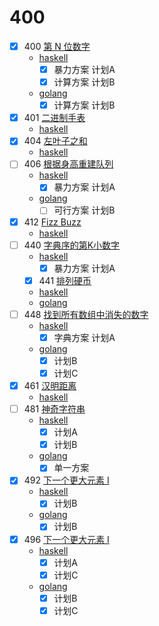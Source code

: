 # 400
- [x] 400 [第 N 位数字](./lc/400.md)
    * [haskell](./hs/src/Q400/Q400.hs)
        - [x] 暴力方案 计划A
        - [x] 计算方案 计划B
    * [golang](./golang/q400/q400.go)
        - [x] 计算方案 计划B
- [x] 401 [二进制手表](./lc/401.md)
    * [haskell](./hs/src/Q400/Q401.hs)
- [x] 404 [左叶子之和](./lc/404.md)
    * [haskell](./hs/src/Q400/Q404.hs)
- [ ] 406 [根据身高重建队列](./lc/406.md)
    * [haskell](./hs/src/Q400/Q406.hs)
        - [x] 暴力方案 计划A
    * [golang](./golang/q400/q406.go)
        - [ ] 可行方案 计划B
- [x] 412 [Fizz Buzz](./lc/412.md)
    * [haskell](./hs/src/Q400/Q406.hs)
- [ ] 440 [字典序的第K小数字](./lc/440.md)
    * [haskell](./hs/src/Q400/Q440.hs)
        - [x] 暴力方案 计划A
    - [x] 441 [排列硬币](./lc/441.md)
    * [haskell](./hs/src/Q400/Q441.hs)
    * [golang](./golang/q400/q441.go)
- [ ] 448 [找到所有数组中消失的数字](./lc/448.md)
    * [haskell](./hs/src/Q400/Q448.hs)
        - [x] 字典方案 计划A
    * [golang](./golang/q400/q448.go)
        - [x] 计划B
        - [x] 计划C
- [x] 461 [汉明距离](./lc/461.md)
    * [haskell](./hs/src/Q400/Q461.hs)
- [ ] 481 [神奇字符串](./lc/481.md)
    * [haskell](./hs/src/Q400/Q448.hs)
        - [x] 计划A
        - [x] 计划B
    * [golang](./golang/q400/q448.go)
        - [x] 单一方案
- [x] 492 [下一个更大元素 I](./lc/496.md)
    * [haskell](./hs/src/Q400/Q492.hs)
        - [x] 计划B
    * [golang](./golang/q400/q492.go)
        - [x] 计划B
- [x] 496 [下一个更大元素 I](./lc/496.md)
    * [haskell](./hs/src/Q400/Q496.hs)
        - [x] 计划A
        - [x] 计划C
    * [golang](./golang/q400/q496.go)
        - [x] 计划B
        - [x] 计划C
